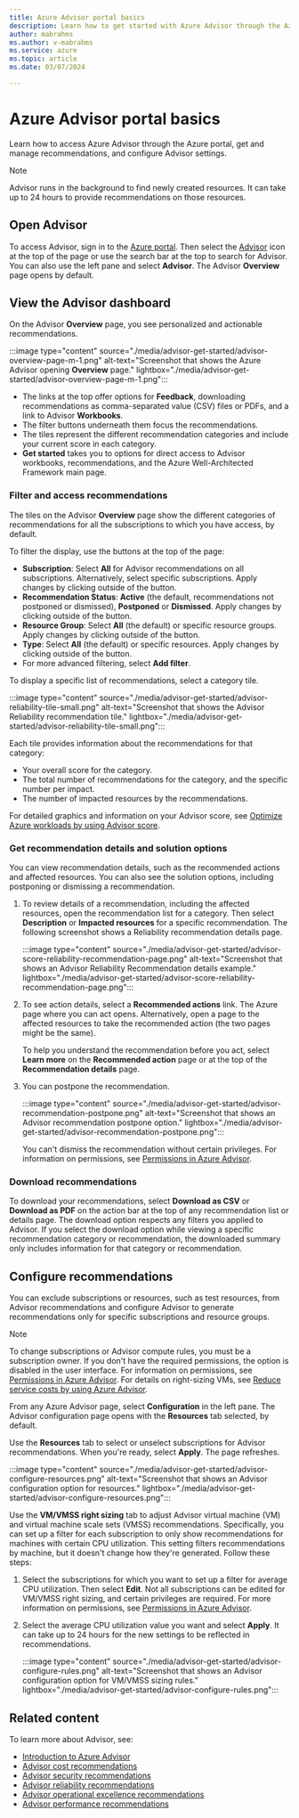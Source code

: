 ```yaml
---
title: Azure Advisor portal basics
description: Learn how to get started with Azure Advisor through the Azure portal, get and manage recommendations, and configure Advisor settings.
author: mabrahms
ms.author: v-mabrahms
ms.service: azure
ms.topic: article
ms.date: 03/07/2024

---
```


# Azure Advisor portal basics

Learn how to access Azure Advisor through the Azure portal, get and manage recommendations, and configure Advisor settings.

> [!NOTE]
> Advisor runs in the background to find newly created resources. It can take up to 24 hours to provide recommendations on those resources.

## Open Advisor

To access Advisor, sign in to the [Azure portal](https://portal.azure.com). Then select the [Advisor](https://aka.ms/azureadvisordashboard) icon at the top of the page or use the search bar at the top to search for Advisor. You can also use the left pane and select **Advisor**. The Advisor **Overview** page opens by default.

## View the Advisor dashboard

On the Advisor **Overview** page, you see personalized and actionable recommendations.

:::image type="content" source="./media/advisor-get-started/advisor-overview-page-m-1.png" alt-text="Screenshot that shows the Azure Advisor opening **Overview** page." lightbox="./media/advisor-get-started/advisor-overview-page-m-1.png":::

* The links at the top offer options for **Feedback**, downloading recommendations as comma-separated value (CSV) files or PDFs, and a link to Advisor **Workbooks**.
* The filter buttons underneath them focus the recommendations.
* The tiles represent the different recommendation categories and include your current score in each category.
* **Get started** takes you to options for direct access to Advisor workbooks, recommendations, and the Azure Well-Architected Framework main page.

### Filter and access recommendations

The tiles on the Advisor **Overview** page show the different categories of recommendations for all the subscriptions to which you have access, by default.

To filter the display, use the buttons at the top of the page:

* **Subscription**: Select **All** for Advisor recommendations on all subscriptions. Alternatively, select specific subscriptions. Apply changes by clicking outside of the button.
* **Recommendation Status**: **Active** (the default, recommendations not postponed or dismissed), **Postponed** or **Dismissed**. Apply changes by clicking outside of the button.
* **Resource Group**: Select **All** (the default) or specific resource groups. Apply changes by clicking outside of the button.
* **Type**: Select **All** (the default) or specific resources. Apply changes by clicking outside of the button.
* For more advanced filtering, select **Add filter**.

To display a specific list of recommendations, select a category tile.

:::image type="content" source="./media/advisor-get-started/advisor-reliability-tile-small.png" alt-text="Screenshot  that shows the Advisor Reliability recommendation tile." lightbox="./media/advisor-get-started/advisor-reliability-tile-small.png":::

Each tile provides information about the recommendations for that category:

* Your overall score for the category.
* The total number of recommendations for the category, and the specific number per impact.
* The number of impacted resources by the recommendations.

For detailed graphics and information on your Advisor score, see [Optimize Azure workloads by using Advisor score](/azure/advisor/azure-advisor-score).

### Get recommendation details and solution options

You can view recommendation details, such as the recommended actions and affected resources. You can also see the solution options, including postponing or dismissing a recommendation.

1. To review details of a recommendation, including the affected resources, open the recommendation list for a category. Then select **Description** or **Impacted resources** for a specific recommendation. The following screenshot shows a Reliability recommendation details page.

   :::image type="content" source="./media/advisor-get-started/advisor-score-reliability-recommendation-page.png" alt-text="Screenshot that shows an Advisor Reliability Recommendation details example." lightbox="./media/advisor-get-started/advisor-score-reliability-recommendation-page.png":::

1. To see action details, select a **Recommended actions** link. The Azure page where you can act opens. Alternatively, open a page to the affected resources to take the recommended action (the two pages might be the same).
  
   To help you understand the recommendation before you act, select **Learn more** on the **Recommended action** page or at the top of the **Recommendation details** page.

1. You can postpone the recommendation.

   :::image type="content" source="./media/advisor-get-started/advisor-recommendation-postpone.png" alt-text="Screenshot that shows an Advisor recommendation postpone option." lightbox="./media/advisor-get-started/advisor-recommendation-postpone.png":::

   You can't dismiss the recommendation without certain privileges. For information on permissions, see [Permissions in Azure Advisor](permissions.md).

### Download recommendations

To download your recommendations, select **Download as CSV** or **Download as PDF** on the action bar at the top of any recommendation list or details page. The download option respects any filters you applied to Advisor. If you select the download option while viewing a specific recommendation category or recommendation, the downloaded summary only includes information for that category or recommendation.

## Configure recommendations

You can exclude subscriptions or resources, such as test resources, from Advisor recommendations and configure Advisor to generate recommendations only for specific subscriptions and resource groups.

> [!NOTE]
> To change subscriptions or Advisor compute rules, you must be a subscription owner. If you don't have the required permissions, the option is disabled in the user interface. For information on permissions, see [Permissions in Azure Advisor](permissions.md). For details on right-sizing VMs, see [Reduce service costs by using Azure Advisor](advisor-cost-recommendations.md).

From any Azure Advisor page, select **Configuration** in the left pane. The Advisor configuration page opens with the **Resources** tab selected, by default.

Use the **Resources** tab to select or unselect subscriptions for Advisor recommendations. When you're ready, select **Apply**. The page refreshes.

:::image type="content" source="./media/advisor-get-started/advisor-configure-resources.png" alt-text="Screenshot that shows an Advisor configuration option for resources." lightbox="./media/advisor-get-started/advisor-configure-resources.png":::

Use the **VM/VMSS right sizing** tab to adjust Advisor virtual machine (VM) and virtual machine scale sets (VMSS) recommendations. Specifically, you can set up a filter for each subscription to only show recommendations for machines with certain CPU utilization. This setting filters recommendations by machine, but it doesn't change how they're generated. Follow these steps:

1. Select the subscriptions for which you want to set up a filter for average CPU utilization. Then select **Edit**. Not all subscriptions can be edited for VM/VMSS right sizing, and certain privileges are required. For more information on permissions, see [Permissions in Azure Advisor](permissions.md).

1. Select the average CPU utilization value you want and select **Apply**. It can take up to 24 hours for the new settings to be reflected in recommendations.

   :::image type="content" source="./media/advisor-get-started/advisor-configure-rules.png" alt-text="Screenshot that shows an Advisor configuration option for VM/VMSS sizing rules." lightbox="./media/advisor-get-started/advisor-configure-rules.png":::

## Related content

To learn more about Advisor, see:

- [Introduction to Azure Advisor](advisor-overview.md)
- [Advisor cost recommendations](advisor-cost-recommendations.md)
- [Advisor security recommendations](advisor-security-recommendations.md)
- [Advisor reliability recommendations](advisor-high-availability-recommendations.md)
- [Advisor operational excellence recommendations](advisor-operational-excellence-recommendations.md)
- [Advisor performance recommendations](advisor-performance-recommendations.md)
